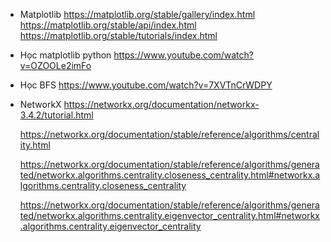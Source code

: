 - Matplotlib
    https://matplotlib.org/stable/gallery/index.html
    https://matplotlib.org/stable/api/index.html
    https://matplotlib.org/stable/tutorials/index.html
- Học matplotlib python
    https://www.youtube.com/watch?v=OZOOLe2imFo 
- Học BFS
    https://www.youtube.com/watch?v=7XVTnCrWDPY
- NetworkX
    https://networkx.org/documentation/networkx-3.4.2/tutorial.html

    https://networkx.org/documentation/stable/reference/algorithms/centrality.html

    https://networkx.org/documentation/stable/reference/algorithms/generated/networkx.algorithms.centrality.closeness_centrality.html#networkx.algorithms.centrality.closeness_centrality

    https://networkx.org/documentation/stable/reference/algorithms/generated/networkx.algorithms.centrality.eigenvector_centrality.html#networkx.algorithms.centrality.eigenvector_centrality

